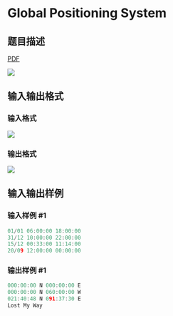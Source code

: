 # Global Positioning System

## 题目描述

[problemUrl]: https://uva.onlinejudge.org/index.php?option=com_onlinejudge&Itemid=8&category=19&page=show_problem&problem=1722

[PDF](https://uva.onlinejudge.org/external/107/p10781.pdf)

![](https://cdn.luogu.com.cn/upload/vjudge_pic/UVA10781/ab84fb2fad210934a57efcb9d8f29047381cbed5.png)

## 输入输出格式

### 输入格式

![](https://cdn.luogu.com.cn/upload/vjudge_pic/UVA10781/d277ab76db6e4c45b46e177cc76f7013e69c3f5d.png)

### 输出格式

![](https://cdn.luogu.com.cn/upload/vjudge_pic/UVA10781/c2b01437b7817a9a272d77235bb26bbfc7f7c8ae.png)

## 输入输出样例

### 输入样例 #1

```cpp
01/01 06:00:00 18:00:00
31/12 10:00:00 22:00:00
15/12 00:33:00 11:14:00
20/09 12:00:00 00:00:00
```


### 输出样例 #1

```cpp
000:00:00 N 000:00:00 E
000:00:00 N 060:00:00 W
021:40:48 N 091:37:30 E
Lost My Way
```


